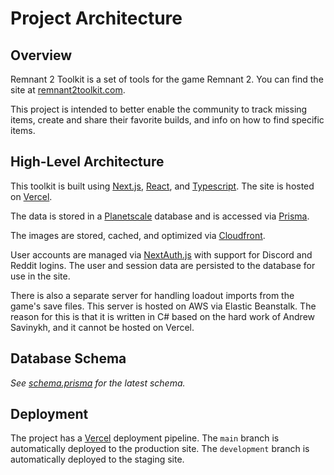 # Project Architecture

## Overview

Remnant 2 Toolkit is a set of tools for the game Remnant 2. You can find the site at [remnant2toolkit.com](https://remnant2toolkit.com).

This project is intended to better enable the community to track missing items, create and share their favorite builds, and info on how to find specific items.

## High-Level Architecture

This toolkit is built using [Next.js](https://nextjs.org), [React](https://react.dev), and [Typescript](https://typescriptlang.org). The site is hosted on [Vercel](https://vercel.com).

The data is stored in a [Planetscale](https://planetscale.com) database and is accessed via [Prisma](https://prisma.io).

The images are stored, cached, and optimized via [Cloudfront](https://aws.amazon.com/cloudfront/).

User accounts are managed via [NextAuth.js](https://next-auth.js.org/) with support for Discord and Reddit logins. The user and session data are persisted to the database for use in the site.

There is also a separate server for handling loadout imports from the game's save files. This server is hosted on AWS via Elastic Beanstalk. The reason for this is that it is written in C# based on the hard work of Andrew Savinykh, and it cannot be hosted on Vercel.

## Database Schema

_See [schema.prisma](./prisma/schema.prisma) for the latest schema._

## Deployment

The project has a [Vercel](https://vercel.com) deployment pipeline. The `main` branch is automatically deployed to the production site. The `development` branch is automatically deployed to the staging site.

